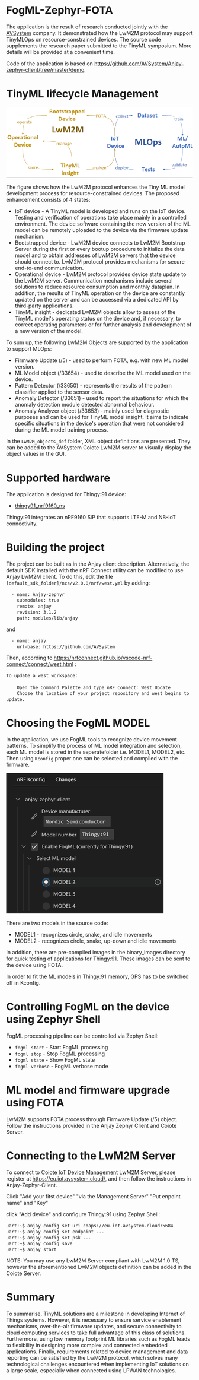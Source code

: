 # FogML-Zephyr-FOTA
The application is the result of research conducted jointly with the [AVSystem](https://www.avsystem.com/) company. It demonstrated how the LwM2M protocol may support TinyMLOps on resource-constrained devices. The source code supplements the research paper submitted to the TinyML symposium. More details will be provided at a convenient time.

Code of the application is based on https://github.com/AVSystem/Anjay-zephyr-client/tree/master/demo.

# TinyML lifecycle Management

![MLOps](./doc/mlops.png)

The figure shows how the LwM2M protocol enhances the Tiny ML model development process for resource-constrained devices. The proposed enhancement consists of 4 states:
 - IoT device - A TinyML model is developed and runs on the IoT device. Testing and verification of operations take place mainly in a controlled environment. The device software containing the new version of the ML model can be remotely uploaded to the device via the firmware update mechanism.
 - Bootstrapped device - LwM2M device connects to LwM2M Bootstrap Server during the first or every bootup procedure to initialize the data model and to obtain addresses of LwM2M servers that the device should connect to. LwM2M protocol provides mechanisms for secure end-to-end communication.
 - Operational device - LwM2M protocol provides device state update to the LwM2M server. Communication mechanisms include several solutions to reduce resource consumption and monthly dataplan. In addition, the results of TinyML operation on the device are constantly updated on the server and can be accessed via a dedicated API by third-party applications.
 - TinyML insight - dedicated LwM2M objects allow to assess of the TinyML model's operating status on the device and, if necessary, to correct operating parameters or for further analysis and development of a new version of the model.


To sum up, the following LwM2M Objects are supported by the application to support MLOps:
 - Firmware Update (/5) - used to perform FOTA, e.g. with new ML model version.
 - ML Model object (/33654) - used to describe the ML model used on the device.
 - Pattern Detector (/33650) - represents the results of the pattern classifier applied to the sensor data.
 - Anomaly Detector (/33651) - used to report the situations for which the anomaly detection module detected abnormal behaviour.
 - Anomaly Analyzer object (/33653) - mainly used for diagnostic purposes and can be used for TinyML model insight. It aims to indicate specific situations in the device's operation that were not considered during the ML model training process. 

In the `LwM2M_objects_def` folder, XML object definitions are presented. They can be added to the AVSystem Coiote LwM2M server to visually display the object values in the GUI.

# Supported hardware

The application is designed for Thingy:91 device:
 - [thingy91_nrf9160_ns](https://developer.nordicsemi.com/nRF_Connect_SDK/doc/latest/nrf/ug_thingy91.html)

Thingy:91 integrates an nRF9160 SiP that supports LTE-M and NB-IoT connectivity.

# Building the project

The project can be built as in the Anjay client description. Alternatively, the default SDK installed with the nRF Connect utility can be modified to use Anjay LwM2M client. To do this, edit the file `[default_sdk_folder]/ncs/v2.0.0/nrf/west.yml` by adding:
```
  - name: Anjay-zephyr
    submodules: true
    remote: anjay
    revision: 3.1.2
    path: modules/lib/anjay
```
and
```
  - name: anjay
    url-base: https://github.com/AVSystem    
```

Then, according to
https://nrfconnect.github.io/vscode-nrf-connect/connect/west.html :

```
To update a west workspace:

    Open the Command Palette and type nRF Connect: West Update
    Choose the location of your project repository and west begins to update.
```

# Choosing the FogML MODEL
In the application, we use FogML tools to recognize device movement patterns. To simplify the process of ML model integration and selection, each ML model is stored in the seperatefolder i.e. MODEL1, MODEL2, etc. Then using `Kconfig` proper one can be selected and compiled with the firmware.

![Choosing FogML MODEL](./doc/kconfig_fogml.png)

There are two models in the source code:
- MODEL1 - recognizes circle, snake, and idle movements
- MODEL2 - recognizes circle, snake, up-down and idle movements

In addition, there are pre-compiled images in the binary_images directory for quick testing of applications for Thingy:91. These images can be sent to the device using FOTA.

In order to fit the ML models in Thingy:91 memory, GPS has to be switched off in Kconfig.

# Controlling FogML on the device using Zephyr Shell

FogML processing pipeline can be controlled via Zephyr Shell:
 - `fogml start` - Start FogML processing
 - `fogml stop` - Stop FogML processing
 - `fogml state` - Show FogML state
 - `fogml verbose` - FogML verbose mode

# ML model and firmware upgrade using FOTA

LwM2M supports FOTA process through Firmware Update (/5) object. Follow the instructions provided in the Anjay Zephyr Client and Coiote Server.

# Connecting to the LwM2M Server

To connect to [Coiote IoT Device
Management](https://www.avsystem.com/products/coiote-iot-device-management-platform/)
LwM2M Server, please register at https://eu.iot.avsystem.cloud/, and then follow the instructions in Anjay-Zephyr-Client.

Click "Add your fitst device"
"via the Management Server"
"Put enpoint name" and "Key"

click "Add device" and configure Thingy:91 using Zephyr Shell:

```
uart:~$ anjay config set uri coaps://eu.iot.avsystem.cloud:5684
uart:~$ anjay config set endpoint ...
uart:~$ anjay config set psk ...
uart:~$ anjay config save
uart:~$ anjay start
```

NOTE: You may use any LwM2M Server compliant with LwM2M 1.0 TS, however the aforementioned LwM2M objects definition can be added in the Coiote Server. 


# Summary
To summarise, TinyML solutions are a milestone in developing Internet of Things systems. However, it is necessary to ensure service enablement mechanisms, over-the-air firmware updates, and secure connectivity to cloud computing services to take full advantage of this class of solutions. Furthermore, using low memory footprint ML libraries such as FogML leads to flexibility in designing more complex and connected embedded applications. Finally, requirements related to device management and data reporting can be satisfied by the LwM2M protocol, which solves many technological challenges encountered when implementing IoT solutions on a large scale, especially when connected using LPWAN technologies.